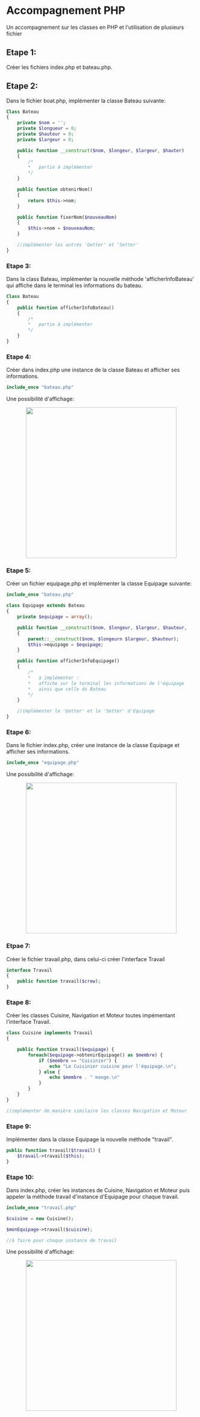 
# Accompagnement PHP

Un accompagnement sur les classes en PHP et l'utilisation de plusieurs fichier

## Etape 1:
Créer les fichiers index.php et bateau.php.

## Etape 2:
Dans le fichier boat.php, implémenter la classe Bateau suivante:

```php
Class Bateau 
{
    private $nom = '';
    private $longueur = 0;
    private $hauteur = 0;
    private $largeur = 0;

    public function __construct($nom, $longeur, $largeur, $hauter)
    {
        /*
        *   partie à implémenter
        */
    }

    public function obtenirNom() 
    {
        return $this->nom;
    }

    public function fixerNom($nouveauNom) 
    {
        $this->nom = $nouveauNom;
    }

    //implémenter les autres 'Getter' et 'Setter'
}
```
### Etape 3:
Dans la class Bateau, implémenter la nouvelle méthode 'afficherInfoBateau' qui affiche dans le terminal les informations du bateau.

```php
Class Bateau 
{
    public function afficherInfoBateau() 
    {
        /*
        *   partie à implémenter
        */
    }
}
```
### Etape 4:
Créer dans index.php une instance de la classe Bateau et afficher ses informations.

```php
include_once "bateau.php"
```

Une possibilité d'affichage:
<div align="center"><img src="Assets/boat.png" alt="" width="400px"></div>

### Etape 5:
Créer un fichier equipage.php et implémenter la classe Equipage suivante:

```php
include_once "bateau.php"

class Equipage extends Bateau
{
    private $equipage = array();

    public function __construct($nom, $longeur, $largeur, $hauteur,         $equipage)
    {
        parent::__construct($nom, $longeurn $largeur, $hauteur);
        $this->equipage = $equipage;
    }

    public function afficherInfoEquipage()
    {
        /*
        *   à implémenter :
        *   affiche sur le terminal les informations de l'équipage 
        *   ainsi que celle du Bateau
        */
    }

    //implémenter le 'Getter' et le 'Setter' d'Equipage
}
```
### Etape 6:
Dans le fichier index.php, créer une instance de la classe Equipage et afficher ses informations.

```php
include_once "equipage.php"
```
Une possibilité d'affichage:
<div align="center"><img src="Assets/crew.png" alt="" width="400px"></div>

### Etpae 7:
Créer le fichier travail.php, dans celui-ci créer l'interface Travail

```php
interface Travail
{
    public function travail($crew);
}
```

### Etape 8:
Créer les classes Cuisine, Navigation et Moteur toutes impémentant l'interface Travail.

```php
class Cuisine implements Travail 
{

    public function travail($equipage) {
        foreach($equipage->obtenirEquipage() as $membre) {
            if ($membre == "Cuisinier") {
                echo "Le Cuisinier cuisine pour l'équipage.\n";
            } else {
                echo $membre . " mange.\n"
            }
        }
    }
}

//implémenter de manière similaire les classes Navigation et Moteur
```
### Etape 9:
Implémenter dans la classe Equipage la nouvelle méthode "travail".

```php
public function travail($travail) {
    $travail->travail($this);
}
```

### Etape 10:
Dans index.php, créer les instances de Cuisine, Navigation et Moteur puis appeler la méthode travail d'instance d'Equipage pour chaque travail.

```php
include_once "travail.php"

$cuisine = new Cuisine();

$monEquipage->travail($cuisine);

//à faire pour chaque instance de travail
```
Une possibilité d'affichage:
<div align="center"><img src="Assets/travail.png" alt="" width="400px"></div>
